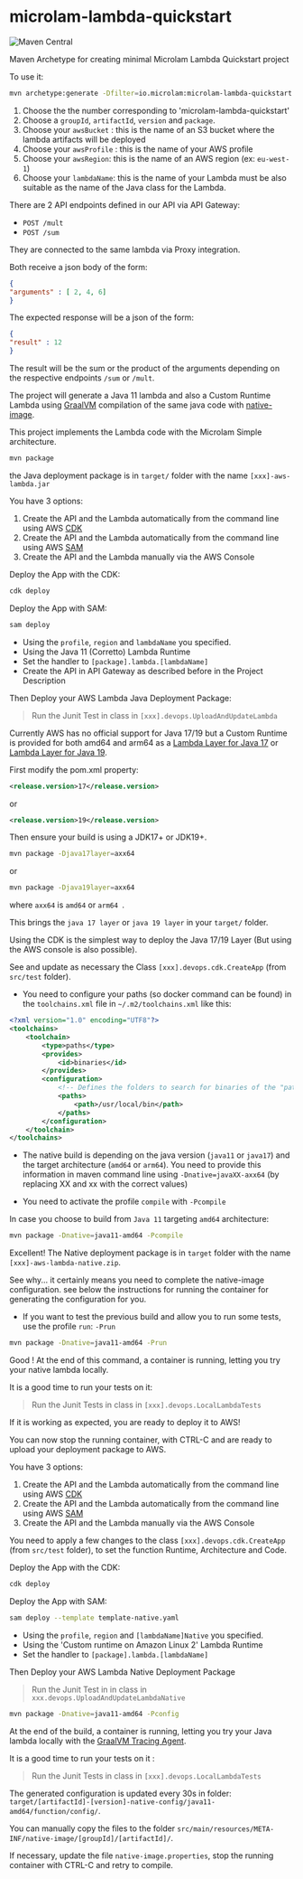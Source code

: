 # microlam-lambda-quickstart
![Maven Central](https://img.shields.io/maven-central/v/io.microlam/microlam-lambda-quickstart)

Maven Archetype for creating minimal Microlam Lambda Quickstart project

To use it:

```bash.sh
mvn archetype:generate -Dfilter=io.microlam:microlam-lambda-quickstart
```



1. Choose the the number corresponding to 'microlam-lambda-quickstart'
2. Choose a `groupId`, `artifactId`, `version` and `package`.
3. Choose your `awsBucket` : this is the name of an S3 bucket where the lambda artifacts will be deployed
4. Choose your `awsProfile` : this is the name of your AWS profile
5. Choose your `awsRegion`: this is the name of an AWS region (ex: `eu-west-1`)
6. Choose your `lambdaName`: this is the name of your Lambda must be also suitable as the name of the Java class for the Lambda.




There are 2 API endpoints defined in our API via API Gateway:

* `POST /mult`
* `POST /sum`

They are connected to the same lambda via Proxy integration.

Both receive a json body of the form:

```json
{
"arguments" : [ 2, 4, 6]
}
```

The expected response will be a json of the form:

```json
{
"result" : 12
}
```

The result will be the sum or the product of the arguments depending on the respective endpoints `/sum` or `/mult`.

The project will generate a Java 11 lambda and also a Custom Runtime Lambda using [GraalVM](https://www.graalvm.org/) compilation of the same java code with [native-image](https://www.graalvm.org/reference-manual/native-image/).

This project implements the Lambda code with the Microlam Simple architecture.




```bash.sh
mvn package
```

the Java deployment package is in `target/` folder with the name `[xxx]-aws-lambda.jar`



You have 3 options:
1. Create the API and the Lambda automatically from the command line using AWS [CDK](https://aws.amazon.com/cdk/)
2. Create the API and the Lambda automatically from the command line using AWS [SAM](https://aws.amazon.com/serverless/sam/)  
3. Create the API and the Lambda manually via the AWS Console


Deploy the App with the CDK:

```bash.sh
cdk deploy
```




Deploy the App with SAM:

```bash.sh
sam deploy
```




* Using the `profile`, `region` and `lambdaName` you specified.
* Using the Java 11 (Corretto) Lambda Runtime
* Set the handler to `[package].lambda.[lambdaName]`
* Create the API in API Gateway as described before in the Project Description


Then Deploy your AWS Lambda Java Deployment Package:

> Run the Junit Test in class in `[xxx].devops.UploadAndUpdateLambda`



Currently AWS has no official support for Java 17/19 but a Custom Runtime is provided for both amd64 and arm64 as a [Lambda Layer for Java 17](https://github.com/microlam-io/lambda-java17-layer) or [Lambda Layer for Java 19](https://github.com/microlam-io/lambda-java19-layer).

First modify the pom.xml property:

```pom.xml
<release.version>17</release.version>
```

or

```pom.xml
<release.version>19</release.version>
```


Then ensure your build is using a JDK17+ or JDK19+.


```bash.sh
mvn package -Djava17layer=axx64
```

or 

```bash.sh
mvn package -Djava19layer=axx64
```


where ``axx64`` is ``amd64`` or ``arm64 ``.

This brings the ``java 17 layer`` or ``java 19 layer`` in your ``target/`` folder.



Using the CDK is the simplest way to deploy the Java 17/19 Layer (But using the AWS console is also possible).

See and update as necessary the Class `[xxx].devops.cdk.CreateApp` (from `src/test` folder).





* You need to configure your paths (so docker command can be found) in the `toolchains.xml` file in `~/.m2/toolchains.xml` like this:

```toolchains.xml
<?xml version="1.0" encoding="UTF8"?>
<toolchains>
	<toolchain>
        <type>paths</type>
        <provides>
            <id>binaries</id>
        </provides>
        <configuration>
            <!-- Defines the folders to search for binaries of the "paths" toolset -->
            <paths>
                <path>/usr/local/bin</path>
            </paths>
        </configuration>
    </toolchain>
</toolchains>
```

* The native build is depending on the java version (`java11` or `java17`) and the target architecture (`amd64` or `arm64`).
You need to provide this information in maven command line using `-Dnative=javaXX-axx64` (by replacing XX and xx with the correct values)

* You need to activate the profile `compile` with `-Pcompile`



In case you choose to build from `Java 11` targeting `amd64` architecture: 

```bash.sh
mvn package -Dnative=java11-amd64 -Pcompile
```


Excellent! The Native deployment package is in `target` folder with the name `[xxx]-aws-lambda-native.zip`.


See why... it certainly means you need to complete the native-image configuration. see below the instructions for running the container for generating the configuration for you.


* If you want to test the previous build and allow you to run some tests, use the profile `run`: `-Prun`

```bash.sh
mvn package -Dnative=java11-amd64 -Prun
```

Good ! At the end of this command, a container is running, letting you try your native lambda locally.

It is a good time to run your tests on it:

> Run the Junit Tests in class in `[xxx].devops.LocalLambdaTests`

If it is working as expected, you are ready to deploy it to AWS!

You can now stop the running container, with CTRL-C and are ready to upload your deployment package to AWS.



You have 3 options:
1. Create the API and the Lambda automatically from the command line using AWS [CDK](https://aws.amazon.com/cdk/)
1. Create the API and the Lambda automatically from the command line using AWS [SAM](https://aws.amazon.com/serverless/sam/)  
2. Create the API and the Lambda manually via the AWS Console


You need to apply a few changes to the class `[xxx].devops.cdk.CreateApp` (from `src/test` folder), to set the function Runtime, Architecture and Code.

Deploy the App with the CDK:

```bash.sh
cdk deploy
```



Deploy the App with SAM:

```bash.sh
sam deploy --template template-native.yaml
```




* Using the `profile`, `region` and `[lambdaName]Native` you specified.
* Using the 'Custom runtime on Amazon Linux 2' Lambda Runtime
* Set the handler to `[package].lambda.[lambdaName]`


Then Deploy your AWS Lambda Native Deployment Package

> Run the Junit Test in in class in `xxx.devops.UploadAndUpdateLambdaNative`



```bash.sh
mvn package -Dnative=java11-amd64 -Pconfig
```

At the end of the build, a container is running, letting you try your Java lambda locally with the [GraalVM Tracing Agent](https://www.graalvm.org/reference-manual/native-image/Agent/).

It is a good time to run your tests on it :

> Run the Junit Tests in class in `[xxx].devops.LocalLambdaTests`

The generated configuration is updated every 30s in folder: `target/[artifactId]-[version]-native-config/java11-amd64/function/config/`.

You can manually copy the files to the folder `src/main/resources/META-INF/native-image/[groupId]/[artifactId]/`.

If necessary, update the file `native-image.properties`, stop the running container with CTRL-C and retry to compile.




